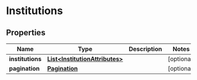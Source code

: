 
# Institutions

## Properties
Name | Type | Description | Notes
------------ | ------------- | ------------- | -------------
**institutions** | [**List&lt;InstitutionAttributes&gt;**](InstitutionAttributes.md) |  |  [optional]
**pagination** | [**Pagination**](Pagination.md) |  |  [optional]



